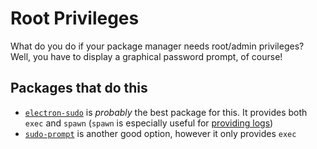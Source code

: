 # Root Privileges

What do you do if your package manager needs root/admin privileges?
Well, you have to display a graphical password prompt, of course!

## Packages that do this

  * [`electron-sudo`](https://github.com/automation-stack/electron-sudo) is *probably* the best package for this. It provides both `exec` and `spawn` (`spawn` is especially useful for [providing logs](./logs.md))
  * [`sudo-prompt`](https://github.com/jorangreef/sudo-prompt) is another good option, however it only provides `exec`
